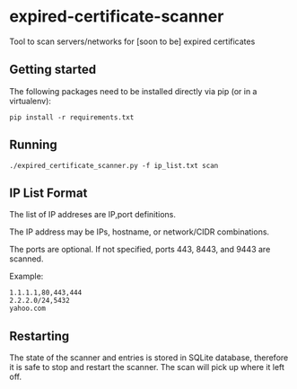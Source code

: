 # expired-certificate-scanner
Tool to scan servers/networks for [soon to be] expired certificates


Getting started
---------------

The following packages need to be installed directly via pip (or in a virtualenv):

    pip install -r requirements.txt


Running
-------

    ./expired_certificate_scanner.py -f ip_list.txt scan



IP List Format
--------------
The list of IP addreses are IP,port definitions.

The IP address may be IPs, hostname, or network/CIDR combinations.

The ports are optional.  If not specified, ports 443, 8443, and 9443 are scanned.


Example:

    1.1.1.1,80,443,444
    2.2.2.0/24,5432
    yahoo.com


Restarting
----------
The state of the scanner and entries is stored in SQLite database, therefore it is safe to stop and restart the scanner.  The scan will pick up where it left off.

